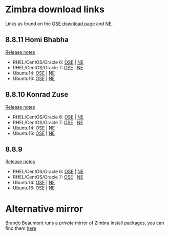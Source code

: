 # Zimbra download links

Links as found on the [OSE download page](https://www.zimbra.com/try/zimbra-collaboration-open-source/thank-you/) 
and [NE](https://www.zimbra.com/downloads/zimbra-collaboration/).

## 8.8.11 Homi Bhabha

[Release notes](https://wiki.zimbra.com/wiki/Zimbra_Releases/8.8.11)

* RHEL/CentOS/Oracle 6: [OSE](https://files.zimbra.com/downloads/8.8.11_GA/zcs-8.8.11_GA_3737.RHEL6_64.20181207111719.tgz) 
    | [NE](https://files.zimbra.com/downloads/8.8.11_GA/zcs-NETWORK-8.8.11_GA_3737.RHEL6_64.20181207111719.tgz)
* RHEL/CentOS/Oracle 7: [OSE](https://files.zimbra.com/downloads/8.8.11_GA/zcs-8.8.11_GA_3737.RHEL7_64.20181207111719.tgz) 
    | [NE](https://files.zimbra.com/downloads/8.8.11_GA/zcs-NETWORK-8.8.11_GA_3737.RHEL7_64.20181207111719.tgz)
* Ubuntu14: [OSE](https://files.zimbra.com/downloads/8.8.11_GA/zcs-8.8.11_GA_3737.UBUNTU14_64.20181207111719.tgz) 
    | [NE](https://files.zimbra.com/downloads/8.8.11_GA/zcs-NETWORK-8.8.11_GA_3737.UBUNTU14_64.20181207111719.tgz)
* Ubuntu16: [OSE](https://files.zimbra.com/downloads/8.8.11_GA/zcs-8.8.11_GA_3737.UBUNTU16_64.20181207111719.tgz) 
    | [NE](https://files.zimbra.com/downloads/8.8.11_GA/zcs-NETWORK-8.8.11_GA_3737.UBUNTU16_64.20181207111719.tgz)

## 8.8.10 Konrad Zuse

[Release notes](https://wiki.zimbra.com/wiki/Zimbra_Releases/8.8.10)

* RHEL/CentOS/Oracle 6: [OSE](https://files.zimbra.com/downloads/8.8.10_GA/zcs-8.8.10_GA_3039.RHEL6_64.20180928094617.tgz) 
    | [NE](https://files.zimbra.com/downloads/8.8.10_GA/zcs-NETWORK-8.8.10_GA_3039.RHEL6_64.20180928094617.tgz)
* RHEL/CentOS/Oracle 7: [OSE](https://files.zimbra.com/downloads/8.8.10_GA/zcs-8.8.10_GA_3039.RHEL7_64.20180928094617.tgz) 
    | [NE](https://files.zimbra.com/downloads/8.8.10_GA/zcs-NETWORK-8.8.10_GA_3039.RHEL7_64.20180928094617.tgz)
* Ubuntu14: [OSE](https://files.zimbra.com/downloads/8.8.10_GA/zcs-8.8.10_GA_3039.UBUNTU14_64.20180928094617.tgz) 
    | [NE](https://files.zimbra.com/downloads/8.8.10_GA/zcs-NETWORK-8.8.10_GA_3039.UBUNTU14_64.20180928094617.tgz)
* Ubuntu16: [OSE](https://files.zimbra.com/downloads/8.8.10_GA/zcs-8.8.10_GA_3039.UBUNTU16_64.20180928094617.tgz) 
    | [NE](https://files.zimbra.com/downloads/8.8.10_GA/zcs-NETWORK-8.8.10_GA_3039.UBUNTU16_64.20180928094617.tgz)

## 8.8.9 

[Release notes](https://wiki.zimbra.com/wiki/Zimbra_Releases/8.8.9)

* RHEL/CentOS/Oracle 6: [OSE](https://files.zimbra.com/downloads/8.8.9_GA/zcs-8.8.9_GA_2055.RHEL6_64.20180703080917.tgz) 
    | [NE](https://files.zimbra.com/downloads/8.8.9_GA/zcs-NETWORK-8.8.9_GA_2055.RHEL6_64.20180703080917.tgz)
* RHEL/CentOS/Oracle 7: [OSE](https://files.zimbra.com/downloads/8.8.9_GA/zcs-8.8.9_GA_2055.RHEL7_64.20180703080917.tgz) 
    | [NE](https://files.zimbra.com/downloads/8.8.9_GA/zcs-NETWORK-8.8.9_GA_2055.RHEL7_64.20180703080917.tgz)
* Ubuntu14: [OSE](https://files.zimbra.com/downloads/8.8.9_GA/zcs-8.8.9_GA_2055.UBUNTU14_64.20180703080917.tgz) 
    | [NE](https://files.zimbra.com/downloads/8.8.9_GA/zcs-NETWORK-8.8.9_GA_2055.UBUNTU14_64.20180703080917.tgz)
* Ubuntu16: [OSE](https://files.zimbra.com/downloads/8.8.9_GA/zcs-8.8.9_GA_2055.UBUNTU16_64.20180703080917.tgz) 
    | [NE](https://files.zimbra.com/downloads/8.8.9_GA/zcs-NETWORK-8.8.9_GA_2055.UBUNTU16_64.20180703080917.tgz)

# Alternative mirror

[Brando Beaumont](https://lists.zetalliance.org/pipermail/users_lists.zetalliance.org/2018-April/001133.html) runs a *private* mirror 
of Zimbra install packages, you can find them [here](http://zimbramirror.itaserv.net/)


